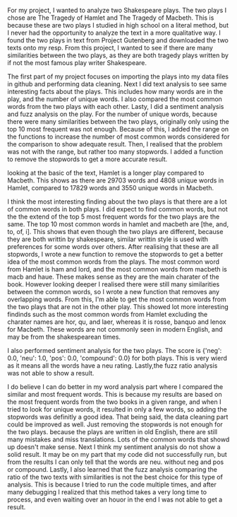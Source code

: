 For my project, I wanted to analyze two Shakespeare plays. The two plays I chose are The Tragedy of Hamlet and The Tragedy of Macbeth. This is because these are two plays I studied in high school on a literal method, but I never had the opportunity to analyze the text in a more qualitative way. I found the two plays in text from Project Gutenberg and downloaded the two texts onto my resp. From this project, I wanted to see if there are many similarities between the two plays, as they are both tragedy plays written by if not the most famous play writer Shakespeare. 

The first part of my project focuses on importing the plays into my data files in github and performing data cleaning. Next I did text analysis to see same interesting facts about the plays. This includes how many words are in the play, and the number of unique words. I also compared the most common words from the two plays with each other. Lasty, I did a sentiment analysis and fuzz analysis on the play. For the number of unique words, because there were many similarities between the two plays, originally only using the top 10 most frequent was not enough. Because of this, I added the range on the functions to increase the number of most common words considered for the comparison to show adequate result. Then, I realised that the problem was not with the range, but rather too many stopwords. I added a function to remove the stopwords to get a more accurate result.

looking at the basic of the text, Hamlet is a longer play compared to Macbeth. This shows as there are 29703 words and 4808 unique words in Hamlet, compared to 17829 words and 3550 unique words in Macbeth.

I think the most interesting finding about the two plays is that there are a lot of common words in both plays. I did expect to find common words, but not the the extend of the top 5 most frequent words for the two plays are the same. The top 10 most common words in hamlet and macbeth are [the, and, to, of, i]. This shows that even though the two plays are different, because they are both writtin by shakespeare, similar writtin style is used with preferences for some words over others. After realising that these are all stopwords, I wrote a new function to remove the stopwords to get a better idea of the most common words from the plays. The most common word from Hamlet is ham and lord, and the most common words from macbeth is macb and haue. These makes sense as they are the main charater of the book. However looking deeper I realised there were still many similarities between the common words, so I wrote a new function that removes any overlapping words. From this, I'm able to get the most common words from the two plays that are not in the other play. This showed lot more interesting findinds such as the most common words from Hamlet excluding the charater names are hor, qu, and laer, whereas it is rosse, banquo and lenox for Macbeth. These words are not commonly seen in modern English, and may be from the shakespearean times. 

I also performed sentiment analysis for the two plays. The score is {'neg': 0.0, 'neu': 1.0, 'pos': 0.0, 'compound': 0.0} for both plays. This is very wierd as it means all the words have a neu rating. Lastly,the fuzz ratio analysis was not able to show a result.

I do believe I can do better in my word analysis part where I compared the similar and most frequent words. This is because my results are based on the most frequent words from the two books in a given range, and when I tried to look for unique words, it resulted in only a few words, so adding the stopwords was definitly a good idea. That being said, the data cleaning part could be improved as well. Just removing the stopwords is not enough for the two plays. because the plays are written in old English, there are still many mistakes and miss translations. Lots of the common words that showd up doesn't make sense. Next I think my sentiment analysis do not show a solid result. It may be on my part that my code did not successfully run, but from the results I can only tell that the words are neu. without neg and pos or compound. Lastly, I also learned that the fuzz analysis comparing the ratio of the two texts with similarities is not the best choice for this type of analysis. This is because I tried to run the code multiple times, and after many debugging I realized that this method takes a very long time to process, and even waiting over an houor in the end I was not able to get a result. 

